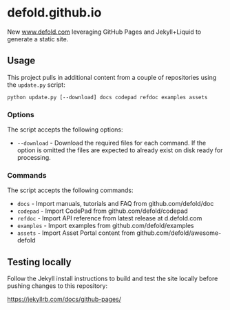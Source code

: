 # defold.github.io

New www.defold.com leveraging GitHub Pages and Jekyll+Liquid to generate a static site.

## Usage
This project pulls in additional content from a couple of repositories using the `update.py` script:

```
python update.py [--download] docs codepad refdoc examples assets
```

### Options
The script accepts the following options:

* `--download` - Download the required files for each command. If the option is omitted the files are expected to already exist on disk ready for processing.

### Commands
The script accepts the following commands:

* `docs` - Import manuals, tutorials and FAQ from github.com/defold/doc
* `codepad` - Import CodePad from github.com/defold/codepad
* `refdoc` - Import API reference from latest release at d.defold.com
* `examples` - Import examples from github.com/defold/examples
* `assets` - Import Asset Portal content from github.com/defold/awesome-defold

## Testing locally
Follow the Jekyll install instructions to build and test the site locally before pushing changes to this repository:

https://jekyllrb.com/docs/github-pages/
